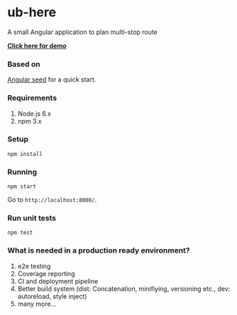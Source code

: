 # ub-here
A small Angular application to plan multi-stop route

**[Click here for demo](https://ubenzer.github.io/ng-here/app/)**

### Based on
[Angular seed](https://github.com/angular/angular-seed) for a quick start.

### Requirements
1. Node.js 6.x
2. npm 3.x

### Setup
```
npm install
```

### Running
```
npm start
```

Go to `http://localhost:8000/`.

### Run unit tests
```
npm test
```

### What is needed in a production ready environment?
1. e2e testing
2. Coverage reporting
3. CI and deployment pipeline
4. Better build system (dist: Concatenation, minifiying, versioning etc., dev: autoreload, style inject)
5. many more...
